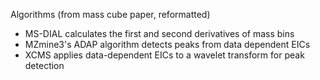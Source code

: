 
Algorithms (from mass cube paper, reformatted)

* MS-DIAL calculates the first and second derivatives of mass bins
* MZmine3's ADAP algorithm detects peaks from data dependent EICs
* XCMS applies data-dependent EICs to a wavelet transform for peak detection
